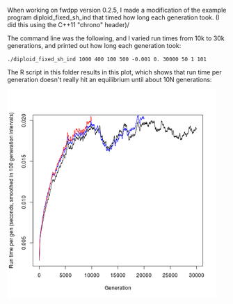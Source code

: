 When working on fwdpp version 0.2.5, I made a modification of the example program diploid_fixed_sh_ind that timed how long each generation took. (I did this using the C++11 "chrono" header)/

The command line was the following, and I varied run times from 10k to 30k generations, and printed out how long each generation took:
```
./diploid_fixed_sh_ind 1000 400 100 500 -0.001 0. 30000 50 1 101
```

The R script in this folder results in this plot, which shows that run time per generation doesn't really hit an equilibrium until about 10N generations:

![Generation times](gentimes.png?raw=true "Time per generation")